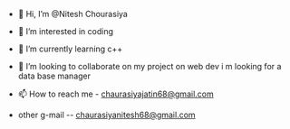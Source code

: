 - 👋 Hi, I’m @Nitesh Chourasiya 
- 👀 I’m interested in coding
- 🌱 I’m currently learning c++
- 💞️ I’m looking to collaborate on my project on web dev
i m looking for a data base manager

- 📫 How to reach me - chaurasiyajatin68@gmail.com
- other g-mail -- chaurasiyanitesh68@gmail.com

<!---
jattu8602/jattu8602 is a ✨ special ✨ repository because its `README.md` (this file) appears on your GitHub profile.
You can click the Preview link to take a look at your changes.
--->
